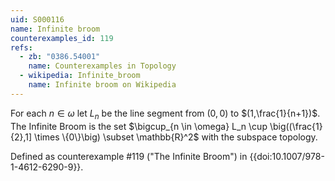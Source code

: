 ```yaml
---
uid: S000116
name: Infinite broom
counterexamples_id: 119
refs:
  - zb: "0386.54001"
    name: Counterexamples in Topology
  - wikipedia: Infinite_broom
    name: Infinite broom on Wikipedia
---
```

For each $n \in \omega$ let $L_n$ be the line segment from $(0,0)$ to $(1,\frac{1}{n+1})$. The Infinite Broom is the set $\bigcup_{n \in \omega} L_n \cup \big((\frac{1}{2},1] \times \{0\}\big) \subset \mathbb{R}^2$ with the subspace topology.

Defined as counterexample #119 ("The Infinite Broom")
in {{doi:10.1007/978-1-4612-6290-9}}.
